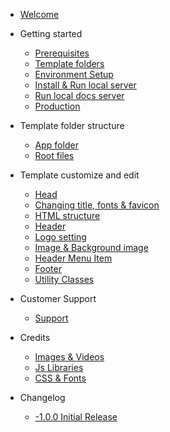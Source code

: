 <!-- docs/_sidebar.md -->
* [Welcome](/)

- Getting started
    
    - [Prerequisites](prerequisites.md)
    - [Template folders](template-folders.md)
    - [Environment Setup](environment.md)
    - [Install & Run local server](install-ruserver.md)
    - [Run local docs server](run-docs.md)
    - [Production](production.md)
- Template folder structure 
    - [App folder](app-folder.md)
    - [Root files](root-files.md)
    
- Template customize and edit
     - [Head](head.md)
     - [Changing title, fonts & favicon ](title-font-favicon.md)
     - [HTML structure](html-structure.md)
     - [Header](header.md)
     - [Logo setting](logo-setting.md)
     - [Image & Background image](image-background.md)
     - [Header Menu Item](header-menu.md)
     - [Footer](footer.md)
     - [Utility Classes](utility-classes.md)
    
- Customer Support
    - [Support](support.md)
- Credits
    - [Images & Videos](images-videos.md)    
    - [Js Libraries](js-libraries.md)    
    - [CSS & Fonts](css-fonts.md)    
* Changelog

    * [-1.0.0 Initial Release](changelog.md)

